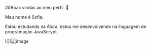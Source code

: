 ##Boas vindas ao meu perfil. 💜

Meu nome é Sofia.

Estou estudando na Alura, estou me desenvolvendo na linguagem de programação JavaScrypt.




![](![image](https://github.com/user-attachments/assets/85fe3040-a675-4a70-a093-dbcb129f011e)
